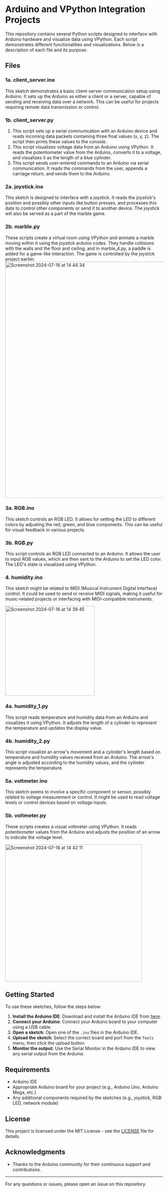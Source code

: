 # Arduino and VPython Integration Projects

This repository contains several Python scripts designed to interface with Arduino hardware and visualize data using VPython. Each script demonstrates different functionalities and visualizations. Below is a description of each file and its purpose.

## Files

### 1a. client_server.ino

This sketch demonstrates a basic client-server communication setup using Arduino. It sets up the Arduino as either a client or a server, capable of sending and receiving data over a network. This can be useful for projects requiring remote data transmission or control.

### 1b. client_server.py
  1. This script sets up a serial communication with an Arduino device and reads incoming data packets containing three float values (x, y, z). The script then prints these values to the console.
  2. This script visualizes voltage data from an Arduino using VPython. It reads the potentiometer value from the Arduino, converts it to a voltage, and visualizes it as the length of a blue cylinder.
  3. This script sends user-entered commands to an Arduino via serial communication. It reads the commands from the user, appends a carriage return, and sends them to the Arduino.

### 2a. joystick.ino

This sketch is designed to interface with a joystick. It reads the joystick's position and possibly other inputs like button presses, and processes this data to control other components or send it to another device. The joystick will also be served as a part of the marble game.

### 2b. marble.py 
These scripts create a virtual room using VPython and animate a marble moving within it using the joystick arduino codes. They handle collisions with the walls and the floor and ceiling, and in marble_4.py, a paddle is added for a game-like interaction. The game is controlled by the joystick project earlier. 
<img width="752" alt="Screenshot 2024-07-16 at 14 44 34" src="https://github.com/user-attachments/assets/6e8a24b9-5634-48b2-8129-9eb491cac0b3">

### 3a. RGB.ino

This sketch controls an RGB LED. It allows for setting the LED to different colors by adjusting the red, green, and blue components. This can be useful for visual feedback in various projects.

### 3b. RGB.py 
This script controls an RGB LED connected to an Arduino. It allows the user to input RGB values, which are then sent to the Arduino to set the LED color. The LED's state is visualized using VPython.

### 4. humidity.ino
This sketch might be related to MIDI (Musical Instrument Digital Interface) control. It could be used to send or receive MIDI signals, making it useful for music-related projects or interfacing with MIDI-compatible instruments.

<img width="286" alt="Screenshot 2024-07-16 at 14 39 45" src="https://github.com/user-attachments/assets/d67cddbd-0660-477c-ac42-067dfb2480b2">

### 4a. humidity_1.py
This script reads temperature and humidity data from an Arduino and visualizes it using VPython. It adjusts the length of a cylinder to represent the temperature and updates the display value.
### 4b. humidity_2.py
This script visualize an arrow's movement and a cylinder's length based on temperature and humidity values received from an Arduino. The arrow's angle is adjusted according to the humidity values, and the cylinder represents the temperature.

### 5a. voltmeter.ino
This sketch seems to involve a specific component or sensor, possibly related to voltage measurement or control. It might be used to read voltage levels or control devices based on voltage inputs.
### 5b. voltmeter.py
These scripts creates a visual voltmeter using VPython. It reads potentiometer values from the Arduino and adjusts the position of an arrow to indicate the voltage level.

<img width="437" alt="Screenshot 2024-07-16 at 14 42 11" src="https://github.com/user-attachments/assets/abe080e8-7817-4be0-a6f1-d73d67c7f315">

## Getting Started

To use these sketches, follow the steps below:

1. **Install the Arduino IDE**: Download and install the Arduino IDE from [here](https://www.arduino.cc/en/software).
2. **Connect your Arduino**: Connect your Arduino board to your computer using a USB cable.
3. **Open a sketch**: Open one of the `.ino` files in the Arduino IDE.
4. **Upload the sketch**: Select the correct board and port from the `Tools` menu, then click the upload button.
5. **Monitor the output**: Use the Serial Monitor in the Arduino IDE to view any serial output from the Arduino.

## Requirements

- Arduino IDE
- Appropriate Arduino board for your project (e.g., Arduino Uno, Arduino Mega, etc.)
- Any additional components required by the sketches (e.g., joystick, RGB LED, network module)

## License

This project is licensed under the MIT License - see the [LICENSE](LICENSE) file for details.

## Acknowledgments

- Thanks to the Arduino community for their continuous support and contributions.

---

For any questions or issues, please open an issue on this repository.
